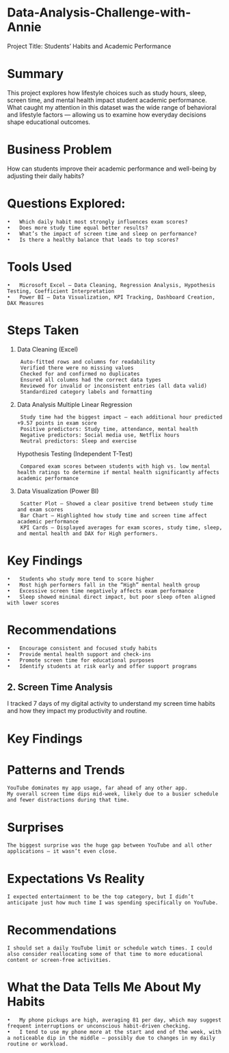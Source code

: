 # Data-Analysis-Challenge-with-Annie
Project Title: Students’ Habits and Academic Performance

# Summary
This project explores how lifestyle choices such as study hours, sleep, screen time, and mental health impact student academic performance.
What caught my attention in this dataset was the wide range of behavioral and lifestyle factors — allowing us to examine how everyday decisions shape educational outcomes.

# Business Problem
How can students improve their academic performance and well-being by adjusting their daily habits?

# Questions Explored:
	•	Which daily habit most strongly influences exam scores?
	•	Does more study time equal better results?
	•	What’s the impact of screen time and sleep on performance?
	•	Is there a healthy balance that leads to top scores?

# Tools Used
	•	Microsoft Excel – Data Cleaning, Regression Analysis, Hypothesis Testing, Coefficient Interpretation
	•	Power BI – Data Visualization, KPI Tracking, Dashboard Creation, DAX Measures

# Steps Taken
1. Data Cleaning (Excel)
   
		Auto-fitted rows and columns for readability
		Verified there were no missing values
		Checked for and confirmed no duplicates
		Ensured all columns had the correct data types
		Reviewed for invalid or inconsistent entries (all data valid)
		Standardized category labels and formatting

2. Data Analysis
   Multiple Linear Regression
   
   		Study time had the biggest impact — each additional hour predicted +9.57 points in exam score
		Positive predictors: Study time, attendance, mental health
   		Negative predictors: Social media use, Netflix hours
   		Neutral predictors: Sleep and exercise
   Hypothesis Testing (Independent T-Test)
   
   		Compared exam scores between students with high vs. low mental health ratings to determine if mental health significantly affects academic performance

4. Data Visualization (Power BI)

		Scatter Plot – Showed a clear positive trend between study time and exam scores
   		Bar Chart – Highlighted how study time and screen time affect academic performance
   		KPI Cards – Displayed averages for exam scores, study time, sleep, and mental health and DAX for High performers.

# Key Findings
	•	Students who study more tend to score higher
	•	Most high performers fall in the “High” mental health group
	•	Excessive screen time negatively affects exam performance
	•	Sleep showed minimal direct impact, but poor sleep often aligned with lower scores

# Recommendations
	•	Encourage consistent and focused study habits
	•	Provide mental health support and check-ins
	•	Promote screen time for educational purposes
	•	Identify students at risk early and offer support programs
## 2. Screen Time Analysis

I tracked 7 days of my digital activity to understand my screen time habits and how they impact my productivity and routine.

# Key Findings
# Patterns and Trends
	YouTube dominates my app usage, far ahead of any other app.
	My overall screen time dips mid-week, likely due to a busier schedule and fewer distractions during that time.
# Surprises
	The biggest surprise was the huge gap between YouTube and all other applications — it wasn’t even close.
# Expectations Vs Reality
	I expected entertainment to be the top category, but I didn’t anticipate just how much time I was spending specifically on YouTube.
# Recommendations
	I should set a daily YouTube limit or schedule watch times. I could also consider reallocating some of that time to more educational content or screen-free activities.
# What the Data Tells Me About My Habits
	•	My phone pickups are high, averaging 81 per day, which may suggest frequent interruptions or unconscious habit-driven checking.
	•	I tend to use my phone more at the start and end of the week, with a noticeable dip in the middle — possibly due to changes in my daily routine or workload.
